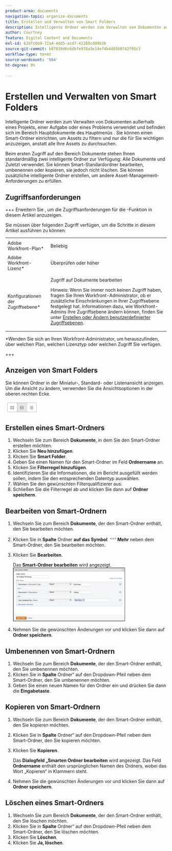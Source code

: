 ```yaml
---
product-area: documents
navigation-topic: organize-documents
title: Erstellen und Verwalten von Smart Folders
description: Intelligente Ordner werden zum Verwalten von Dokumenten außerhalb eines Projekts, einer Aufgabe oder eines Problems verwendet und befinden sich im Bereich Hauptdokumente des Hauptmenüs . Sie können einen Smart-Ordner einrichten, um Assets zu filtern und nur die für Sie wichtigen anzuzeigen, anstatt alle Ihre Assets zu durchsuchen.
author: Courtney
feature: Digital Content and Documents
exl-id: 62dfc6b9-72a4-4dd5-acd7-42269cd99b1b
source-git-commit: b87839d6c6dbfe978a3e14ef4b448560742f95c3
workflow-type: tm+mt
source-wordcount: '564'
ht-degree: 0%

---
```


# Erstellen und Verwalten von Smart Folders

Intelligente Ordner werden zum Verwalten von Dokumenten außerhalb eines Projekts, einer Aufgabe oder eines Problems verwendet und befinden sich im Bereich Hauptdokumente des Hauptmenüs . Sie können einen Smart-Ordner einrichten, um Assets zu filtern und nur die für Sie wichtigen anzuzeigen, anstatt alle Ihre Assets zu durchsuchen.

Beim ersten Zugriff auf den Bereich Dokumente stehen Ihnen standardmäßig zwei intelligente Ordner zur Verfügung: Alle Dokumente und Zuletzt verwendet. Sie können Smart-Standardordner bearbeiten, umbenennen oder kopieren, sie jedoch nicht löschen. Sie können zusätzliche intelligente Ordner erstellen, um andere Asset-Management-Anforderungen zu erfüllen.

## Zugriffsanforderungen

+++ Erweitern Sie , um die Zugriffsanforderungen für die -Funktion in diesem Artikel anzuzeigen.

Sie müssen über folgenden Zugriff verfügen, um die Schritte in diesem Artikel ausführen zu können:

<table style="table-layout:auto"> 
 <col> 
 <col> 
 <tbody> 
  <tr> 
   <td role="rowheader">Adobe Workfront-Plan*</td> 
   <td> <p>Beliebig</p> </td> 
  </tr> 
  <tr> 
   <td role="rowheader">Adobe Workfront-Lizenz*</td> 
   <td> <p>Überprüfen oder höher</p> </td> 
  </tr> 
  <tr> 
   <td role="rowheader">Konfigurationen der Zugriffsebene*</td> 
   <td> <p>Zugriff auf Dokumente bearbeiten</p> <p>Hinweis: Wenn Sie immer noch keinen Zugriff haben, fragen Sie Ihren Workfront-Administrator, ob er zusätzliche Einschränkungen in Ihrer Zugriffsebene festgelegt hat. Informationen dazu, wie Workfront-Admins Ihre Zugriffsebene ändern können, finden Sie unter <a href="../../administration-and-setup/add-users/configure-and-grant-access/create-modify-access-levels.md" class="MCXref xref">Erstellen oder Ändern benutzerdefinierter Zugriffsebenen</a>.</p> </td> 
  </tr> 
 </tbody> 
</table>

&#42;Wenden Sie sich an Ihren Workfront-Administrator, um herauszufinden, über welchen Plan, welchen Lizenztyp oder welchen Zugriff Sie verfügen.

+++

## Anzeigen von Smart Folders 

Sie können Ordner in der Miniatur-, Standard- oder Listenansicht anzeigen. Um die Ansicht zu ändern, verwenden Sie die Ansichtsoptionen in der oberen rechten Ecke.

![](assets/screenshot-2016-07-07-12.46.54.png)

## Erstellen eines Smart-Ordners 

1. Wechseln Sie zum Bereich **Dokumente**, in dem Sie den Smart-Ordner erstellen möchten.
1. Klicken Sie **Neu hinzufügen**.
1. Klicken Sie **Smart Folder**.
1. Geben Sie einen Namen für den Smart-Ordner im Feld **Ordnername** an.
1. Klicken Sie **Filterregel hinzufügen**.
1. Identifizieren Sie die Informationen, die im Bericht ausgefüllt werden sollen, indem Sie den entsprechenden Datentyp auswählen.
1. Wählen Sie den gewünschten Filterqualifizierer aus. 
1. Schließen Sie die Filterregel ab und klicken Sie dann auf **Ordner speichern**.

## Bearbeiten von Smart-Ordnern 

1. Wechseln Sie zum Bereich **Dokumente**, der den Smart-Ordner enthält, den Sie bearbeiten möchten.
1. Klicken Sie in **Spalte** Ordner **auf das Symbol ![](assets/more-icon.png)Mehr** neben dem Smart-Ordner, den Sie bearbeiten möchten.
1. Klicken Sie **Bearbeiten**.

   Das **Smart-Ordner bearbeiten** wird angezeigt.\
   ![](assets/screen-shot-2013-08-14-at-8.42.04-am-350x167.png)

1. Nehmen Sie die gewünschten Änderungen vor und klicken Sie dann auf **Ordner speichern**.

## Umbenennen von Smart-Ordnern 

1. Wechseln Sie zum Bereich **Dokumente**, der den Smart-Ordner enthält, den Sie umbenennen möchten.
1. Klicken Sie in **Spalte** Ordner“ auf den Dropdown-Pfeil neben dem Smart-Ordner, den Sie umbenennen möchten.
1. Geben Sie einen neuen Namen für den Ordner ein und drücken Sie dann die **Eingabetaste**.

## Kopieren von Smart-Ordnern

1. Wechseln Sie zum Bereich **Dokumente**, der den Smart-Ordner enthält, den Sie kopieren möchten.
1. Klicken Sie in **Spalte** Ordner“ auf den Dropdown-Pfeil neben dem Smart-Ordner, den Sie kopieren möchten.
1. Klicken Sie **Kopieren**.

   Das **Dialogfeld „Smarten Ordner bearbeiten** wird angezeigt. Das Feld **Ordnername** enthält den ursprünglichen Namen des Ordners, wobei das Wort „Kopieren“ in Klammern steht.

1. Nehmen Sie die gewünschten Änderungen vor und klicken Sie dann auf **Ordner speichern**.

## Löschen eines Smart-Ordners

1. Wechseln Sie zum Bereich **Dokumente**, der den Smart-Ordner enthält, den Sie löschen möchten.
1. Klicken Sie in **Spalte** Ordner“ auf den Dropdown-Pfeil neben dem Smart-Ordner, den Sie löschen möchten.
1. Klicken Sie **Löschen**.
1. Klicken Sie **Ja, löschen**.
